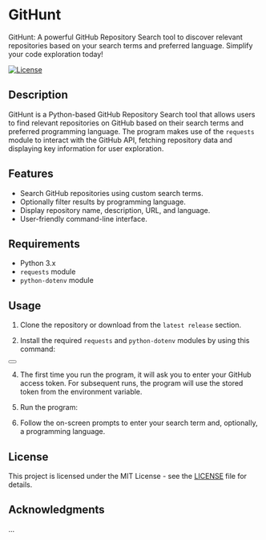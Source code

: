 # GitHunt

GitHunt: A powerful GitHub Repository Search tool to discover relevant repositories based on your search terms and preferred language. Simplify your code exploration today!

[![License](https://img.shields.io/badge/License-MIT-blue.svg)](https://opensource.org/licenses/MIT)

## Description

GitHunt is a Python-based GitHub Repository Search tool that allows users to find relevant repositories on GitHub based on their search terms and preferred programming language. The program makes use of the `requests` module to interact with the GitHub API, fetching repository data and displaying key information for user exploration.

## Features

- Search GitHub repositories using custom search terms.
- Optionally filter results by programming language.
- Display repository name, description, URL, and language.
- User-friendly command-line interface.

## Requirements

- Python 3.x
- `requests` module
- `python-dotenv` module

## Usage

1. Clone the repository or download from the `latest release` section.

2. Install the required `requests` and `python-dotenv` modules by using this command:

<button class="btn" data-clipboard-text="pip install python-dotenv requests"></button>

4. The first time you run the program, it will ask you to enter your GitHub access token. For subsequent runs, the program will use the stored token from the environment variable.

5. Run the program:

6. Follow the on-screen prompts to enter your search term and, optionally, a programming language.

## License

This project is licensed under the MIT License - see the [LICENSE](LICENSE) file for details.

## Acknowledgments

...
